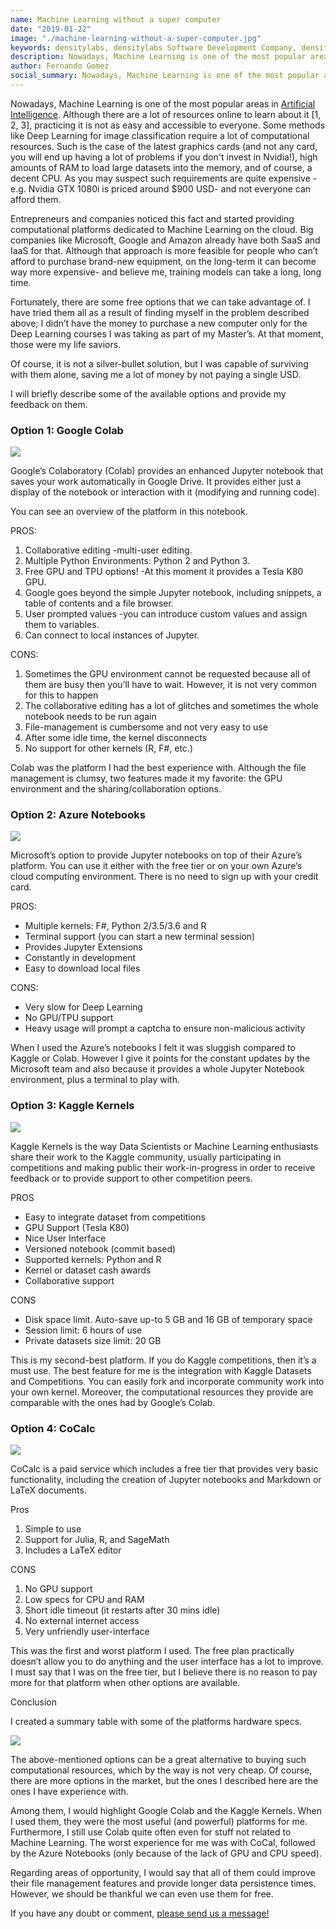 ```yaml
---
name: Machine Learning without a super computer
date: "2019-01-22"
image: "./machine-learning-without-a-super-computer.jpg"
keywords: densitylabs, densitylabs Software Development Company, density labs, blogging, densitylabs blog post, free, GPU, TPU, Machine Learning, Deep Learning
description: Nowadays, Machine Learning is one of the most popular areas in Artificial Intelligence. Although there are a lot of resources online to learn about it
author: Fernando Gomez
social_summary: Nowadays, Machine Learning is one of the most popular areas in Artificial Intelligence. Although there are a lot of resources online to learn about it
---
```

Nowadays, Machine Learning is one of the most popular areas in [Artificial Intelligence](https://www.techopedia.com/definition/190/artificial-intelligence-ai). Although there are a lot of resources online to learn about it [1, 2, 3], practicing it is not as easy and accessible to everyone. Some methods like Deep Learning for image classification require a lot of computational resources. Such is the case of the latest graphics cards (and not any card, you will end up having a lot of problems if you don't invest in Nvidia!), high amounts of RAM to load large datasets into the memory, and of course, a decent CPU. As you may suspect such requirements are quite expensive -e.g. Nvidia GTX 1080i is priced around $900 USD- and not everyone can afford them.

Entrepreneurs and companies noticed this fact and started providing computational platforms dedicated to Machine Learning on the cloud. Big companies like Microsoft, Google and Amazon already have both SaaS and IaaS for that. Although that approach is more feasible for people who can’t afford to purchase brand-new equipment, on the long-term it can become way more expensive- and believe me, training models can take a long, long time.

Fortunately, there are some free options that we can take advantage of. I have tried them all as a result of finding myself in the problem described above; I didn’t have the money to purchase a new computer only for the Deep Learning courses I was taking as part of my Master’s. At that moment, those were my life saviors.

Of course, it is not a silver-bullet solution, but I was capable of surviving with them alone, saving me a lot of money by not paying a single USD.

I will briefly describe some of the available options and provide my feedback on them.

### Option 1: Google Colab

![](./google_colab.png)


Google’s Colaboratory (Colab) provides an enhanced Jupyter notebook that saves your work automatically in Google Drive. It provides either just a display of the notebook or interaction with it (modifying and running code).

You can see an overview of the platform in this notebook.

PROS:

1. Collaborative editing -multi-user editing.
2. Multiple Python Environments: Python 2 and Python 3.
3. Free GPU and TPU options! -At this moment it provides a Tesla K80 GPU.
4. Google goes beyond the simple Jupyter notebook, including snippets, a table of contents and a file browser.
5. User prompted values -you can introduce custom values and assign them to variables.
6. Can connect to local instances of Jupyter.

CONS:

1. Sometimes the GPU environment cannot be requested because all of them are busy then you’ll have to wait. However, it is not very common for this to happen
2. The collaborative editing has a lot of glitches and sometimes the whole notebook needs to be run again
3. File-management is cumbersome and not very easy to use
4. After some idle time, the kernel disconnects
5. No support for other kernels (R, F#, etc.)

Colab was the platform I had the best experience with. Although the file management is clumsy, two features made it my favorite: the GPU environment and the sharing/collaboration options.


### Option 2: Azure Notebooks

![](./azure_notebooks.png)


Microsoft’s option to provide Jupyter notebooks on top of their Azure’s platform. You can use it either with the free tier or on your own Azure’s cloud computing environment. There is no need to sign up with your credit card.

PROS:

- Multiple kernels: F#, Python 2/3.5/3.6 and R
- Terminal support (you can start a new terminal session)
- Provides Jupyter Extensions
- Constantly in development
- Easy to download local files

CONS:

- Very slow for Deep Learning
- No GPU/TPU support
- Heavy usage will prompt a captcha to ensure non-malicious activity

When I used the Azure’s notebooks I felt it was sluggish compared to Kaggle or Colab. However I give it points for the constant updates by the Microsoft team and also because it provides a whole Jupyter Notebook environment, plus a terminal to play with.


### Option 3: Kaggle Kernels

![](./kaggle.png)

Kaggle Kernels is the way Data Scientists or Machine Learning enthusiasts share their work to the Kaggle community, usually participating in competitions and making public their work-in-progress in order to receive feedback or to provide support to other competition peers.

PROS

- Easy to integrate dataset from competitions
- GPU Support (Tesla K80)
- Nice User Interface
- Versioned notebook (commit based)
- Supported kernels: Python and R
- Kernel or dataset cash awards
- Collaborative support

CONS

- Disk space limit. Auto-save up-to 5 GB and 16 GB of temporary space
- Session limit: 6 hours of use
- Private datasets size limit: 20 GB

This is my second-best platform. If you do Kaggle competitions, then it’s a must use. The best feature for me is the integration with Kaggle Datasets and Competitions. You can easily fork and incorporate community work into your own kernel. Moreover, the computational resources they provide are comparable with the ones had by Google’s Colab.

### Option 4: CoCalc

![](./cocalc.png)


CoCalc is a paid service which includes a free tier that provides very basic functionality, including the creation of Jupyter notebooks and Markdown or LaTeX documents.

Pros

1. Simple to use
2. Support for Julia, R, and SageMath
3. Includes a LaTeX editor

CONS

1. No GPU support
2. Low specs for CPU and RAM
3. Short idle timeout (it restarts after 30 mins idle)
4. No external internet access
5. Very unfriendly user-interface

This was the first and worst platform I used. The free plan practically doesn’t allow you to do anything and the user interface has a lot to improve. I must say that I was on the free tier, but I believe there is no reason to pay more for that platform when other options are available.


Conclusion

I created a summary table with some of the platforms hardware specs.

![](./machine_learning_summary.png)

The above-mentioned options can be a great alternative to buying such computational resources, which by the way is not very cheap. Of course, there are more options in the market, but the ones I described here are the ones I have experience with.

Among them, I would highlight Google Colab and the Kaggle Kernels. When I used them, they were the most useful (and powerful) platforms for me. Furthermore, I still use Colab quite often even for stuff not related to Machine Learning. The worst experience for me was with CoCal, followed by the Azure Notebooks (only because of the lack of GPU and CPU speed).

Regarding areas of opportunity, I would say that all of them could improve their file management features and provide longer data persistence times. However, we should be thankful we can even use them for free.


If you have any doubt or comment, [please send us a message!](https://densitylabs.io/contact-us)
